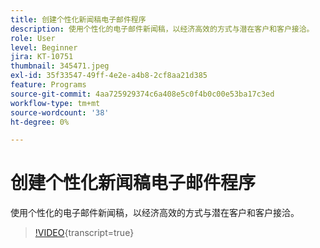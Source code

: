 ```yaml
---
title: 创建个性化新闻稿电子邮件程序
description: 使用个性化的电子邮件新闻稿，以经济高效的方式与潜在客户和客户接洽。
role: User
level: Beginner
jira: KT-10751
thumbnail: 345471.jpeg
exl-id: 35f33547-49ff-4e2e-a4b8-2cf8aa21d385
feature: Programs
source-git-commit: 4aa725929374c6a408e5c0f4b0c00e53ba17c3ed
workflow-type: tm+mt
source-wordcount: '38'
ht-degree: 0%

---
```


# 创建个性化新闻稿电子邮件程序

使用个性化的电子邮件新闻稿，以经济高效的方式与潜在客户和客户接洽。

>[!VIDEO](https://video.tv.adobe.com/v/3411997/?quality=12&learn=on&captions=chi_hans){transcript=true}
